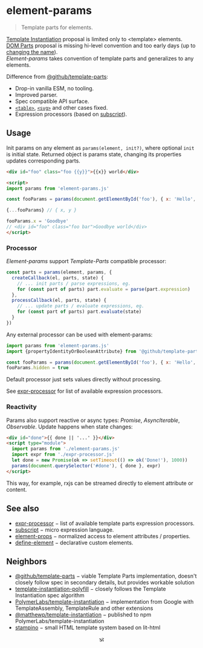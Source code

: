 # element-params

> Template parts for elements.

[Template Instantiation](https://github.com/w3c/webcomponents/blob/gh-pages/proposals/Template-Instantiation.md) proposal is limited only to \<template\> elements.<br/>
[DOM Parts](https://github.com/WICG/webcomponents/blob/gh-pages/proposals/DOM-Parts.md) proposal is missing hi-level convention and too early days (up to [changing the name](https://github.com/WICG/webcomponents/issues/902)).<br/>
_Element-params_ takes convention of template parts and generalizes to any elements.

Difference from [@github/template-parts](https://github.com/github/template-parts):

- Drop-in vanilla ESM, no tooling.
- Improved parser.
- Spec compatible API surface.
- [`<table>`](https://github.com/domenic/template-parts/issues/2), [`<svg>`](https://github.com/github/template-parts/issues/26) and other cases fixed.
- Expression processors (based on [subscript](https://github.com/spectjs/subscript)).

## Usage

Init params on any element as `params(element, init?)`, where optional `init` is initial state. Returned object is params state, changing its properties updates corresponding parts.

```html
<div id="foo" class="foo {{y}}">{{x}} world</div>

<script>
import params from 'element-params.js'

const fooParams = params(document.getElementById('foo'), { x: 'Hello', y: 'bar'})

{...fooParams} // { x, y }

fooParams.x = 'Goodbye'
// <div id="foo" class="foo bar">Goodbye world</div>
</script>
```

### Processor

_Element-params_ support _Template-Parts_ compatible processor:

```js
const parts = params(element, params, {
  createCallback(el, parts, state) {
    // ... init parts / parse expressions, eg.
    for (const part of parts) part.evaluate = parse(part.expression)
  },
  processCallback(el, parts, state) {
    // ... update parts / evaluate expressions, eg.
    for (const part of parts) part.evaluate(state)
  }
})
```

Any external processor can be used with element-params:

```js
import params from 'element-params.js'
import {propertyIdentityOrBooleanAttribute} from '@github/template-parts'

const fooParams = params(document.getElementById('foo'), { x: 'Hello', hidden: false}, propertyIdentityOrBooleanAttribute)
fooParams.hidden = true
```

Default processor just sets values directly without processing.

See [expr-processor](https://github.com/spect/expr-processor) for list of available expression processors.

### Reactivity

Params also support reactive or async types: _Promise_, _AsyncIterable_, _Observable_.
Update happens when state changes:

```html
<div id="done">{{ done || '...' }}</div>
<script type="module">
  import params from './element-params.js'
  import expr from './expr-processor.js'
  let done = new Promise(ok => setTimeout(() => ok('Done!'), 1000))
  params(document.querySelector('#done'), { done }, expr)
</script>
```

This way, for example, rxjs can be streamed directly to element attribute or content.


## See also

* [expr-processor](https://github.com/spectjs/expr-processor) − list of available template parts expression processors.
* [subscript](https://github.com/spectjs/subscript) − micro expression language.
* [element-props](https://github.com/spectjs/element-props) − normalized access to element attributes / properties.
* [define-element](https://github.com/spectjs/define-element) − declarative custom elements.

## Neighbors

* [@github/template-parts](https://github.com/github/template-parts) − viable Template Parts implementation, doesn't closely follow spec in secondary details, but provides workable solution
* [template-instantiation-polyfill](https://github.com/bennypowers/template-instantiation-polyfill#readme) − closely follows the Template Instantiation spec algorithm
* [PolymerLabs/template-instantiation](https://github.com/PolymerLabs/template-instantiation) − implementation from Google with TemplateAssembly, TemplateRule and other extensions
* [@matthewp/template-instantiation](https://github.com/matthewp/template-instantiation) − published to npm PolymerLabs/template-instantiation
* [stampino](https://www.npmjs.com/package/stampino) − small HTML template system based on lit-html

<p align="center">🕉<p>

